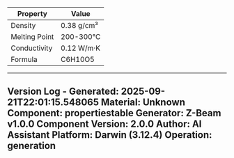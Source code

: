 | Property | Value |
|----------|-------|
| Density | 0.38 g/cm³ |
| Melting Point | 200-300°C |
| Conductivity | 0.12 W/m·K |
| Formula | C6H10O5 |


---
Version Log - Generated: 2025-09-21T22:01:15.548065
Material: Unknown
Component: propertiestable
Generator: Z-Beam v1.0.0
Component Version: 2.0.0
Author: AI Assistant
Platform: Darwin (3.12.4)
Operation: generation
---